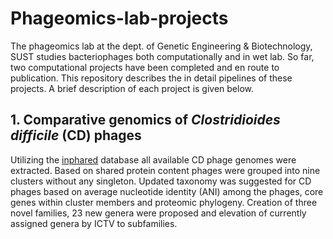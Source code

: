 # Phageomics-lab-projects
The phageomics lab at the dept. of Genetic Engineering & Biotechnology, SUST studies bacteriophages both computationally and in wet lab. So far, two computational projects have been completed and en route to 
publication. This repository describes the in detail pipelines of these projects. A brief description of each project is given below.

## 1. Comparative genomics of _Clostridioides difficile_ (CD) phages
   Utilizing the [inphared](https://github.com/RyanCook94/inphared) database all available CD phage genomes were extracted. Based on shared protein content phages were grouped into nine clusters without any singleton. Updated taxonomy was suggested for CD phages based on average nucleotide identity (ANI) among the phages, core genes within cluster members and proteomic phylogeny. Creation of three novel families, 23 new genera were proposed and elevation of currently assigned genera by ICTV to subfamilies.
